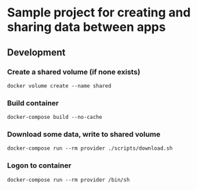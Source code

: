 Sample project for creating and sharing data between apps
==============================

## Development

### Create a shared volume (if none exists)

    docker volume create --name shared

### Build container

    docker-compose build --no-cache

### Download some data, write to shared volume

    docker-compose run --rm provider ./scripts/download.sh

### Logon to container

    docker-compose run --rm provider /bin/sh
